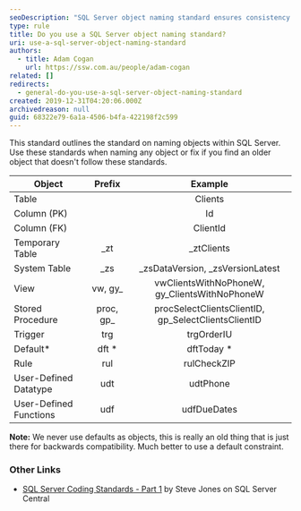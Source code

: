 ```yaml
---
seoDescription: "SQL Server object naming standard ensures consistency and readability of database objects, including tables, views, procedures, and more."
type: rule
title: Do you use a SQL Server object naming standard?
uri: use-a-sql-server-object-naming-standard
authors:
  - title: Adam Cogan
    url: https://ssw.com.au/people/adam-cogan
related: []
redirects:
  - general-do-you-use-a-sql-server-object-naming-standard
created: 2019-12-31T04:20:06.000Z
archivedreason: null
guid: 68322e79-6a1a-4506-b4fa-422198f2c599
---
```


This standard outlines the standard on naming objects within SQL Server. Use these standards when naming any object or fix if you find an older object that doesn't follow these standards.

<!--endintro-->

| Object                 |   Prefix   |                       Example                        |
| ---------------------- | :--------: | :--------------------------------------------------: |
| Table                  |            |                      Clients                         |
| Column (PK)            |            |                        Id                            |
| Column (FK)            |            |                      ClientId                        |
| Temporary Table        |    \_zt    |                    \_ztClients                       |
| System Table           |    \_zs    |         \_zsDataVersion, \_zsVersionLatest           |
| View                   |  vw, gy\_  |   vwClientsWithNoPhoneW, gy\_ClientsWithNoPhoneW     |
| Stored Procedure       | proc, gp\_ | procSelectClientsClientID, gp\_SelectClientsClientID |
| Trigger                |    trg     |                     trgOrderIU                       |
| Default\*              |    dft \*  |                     dftToday \*                      |
| Rule                   |    rul     |                     rulCheckZIP                      |
| User-Defined Datatype  |    udt     |                      udtPhone                        |
| User-Defined Functions |    udf     |                     udfDueDates                      |

**Note:** We never use defaults as objects, this is really an old thing that is just there for backwards compatibility. Much better to use a default constraint.

### Other Links

- [SQL Server Coding Standards - Part 1](https://www.sqlservercentral.com/articles/coding-standards-part-1) by Steve Jones on SQL Server Central
